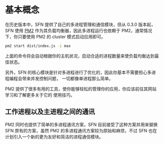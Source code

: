 <!-- title: 多进程; order: 16 -->
# 基本概念

在历史版本中，SFN 提供了自己的多进程管理和通信模块，但从 0.3.0 版本起，SFN 使用 
[PM2](https://pm2.io) 作为其负载均衡器，因此多进程运行也依赖于 PM2，通常情况下，你只要使用
PM2 的 cluster 模式启动应用即可。

```sh
pm2 start dist/index.js -i max
```

上面的命令将会自动根据你的主机状况，启动合适的进程数量来使负载均衡达到最佳状态。

另外，SFN 的核心模块是针对多进程进行了优化的，因此你基本不需要担心多进程编程会带来并发控制问题，
一切都像单进程那么简单。

PM2 提供了很多有用的工具，使你能够轻松的管理你的应用，你应该前往其网站学习和了解更多关于它的
使用技巧。

## 工作进程以及主进程之间的通讯

PM2 同时也提供了简单的多进程通讯方案，SFN 目前接受了这种方案并用来替换 SFN 原有的方案，虽然 
PM2 的多进程通讯方案较为原始和麻烦，不过 SFN 也在计划引入一个新的更为友好和简洁的进程通信模块。
